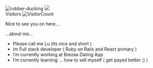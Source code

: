 
![rubber-ducking](https://user-images.githubusercontent.com/64465947/157428970-c5f0b97d-ff5a-4081-a22a-84e8fae5926f.gif)
![](https://github-readme-stats.vercel.app/api?username=LyuboDias&show_icons=true&title_color=E88795&icon_color=FF33FF&text_color=D6BCD5&bg_color=151515)
<br/>
Visitors
![VisitorCount](https://profile-counter.glitch.me/{LyuboDias}/count.svg)

Nice to see you on here...

...about me...

 - Please call me Lu (its nice and short )
 - Im Full stack developer ( Ruby on Rails and React primary )
 - I’m currently working at Brezaa Dating App
 - I’m currently learning ... how to sell myself ( get payed better ;) )


